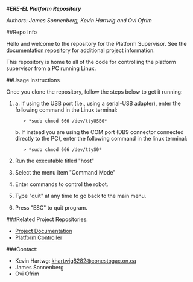 #__*ERE-EL Platform Repository*__

*Authors: James Sonnenberg, Kevin Hartwig and Ovi Ofrim*

##Repo Info

Hello and welcome to the repository for the Platform Supervisor.  See the [documentation repository](https://github.com/oovi77/Robot-Documentation-) for additional project information. 

This repository is home to all of the code for controlling the platform supervisor from a PC running Linux.  

##Usage Instructions

Once you clone the repository, follow the steps below to get it running:

1. a. If using the USB port (i.e., using a serial-USB adapter), enter the following command in the Linux terminal:   

          > *sudo chmod 666 /dev/ttyUSB0*

   b. If instead you are using the COM port (DB9 connector connected directly to the PC), enter the following command in the linux terminal: 

          > *sudo chmod 666 /dev/ttyS0*

3. Run the executable titled "host"

4. Select the menu item "Command Mode"

5. Enter commands to control the robot.

6. Type "quit" at any time to go back to the main menu.

7. Press "ESC" to quit program.

###Related Project Repositories:
 + [Project Documentation](https://github.com/oovi77/Robot-Documentation-)
 + [Platform Controller](https://github.com/kevin-hartwig/Robot_Platform)

###Contact: 

* Kevin Hartwg:       khartwig8282@conestogac.on.ca
* James Sonnenberg    
* Ovi Ofrim           

